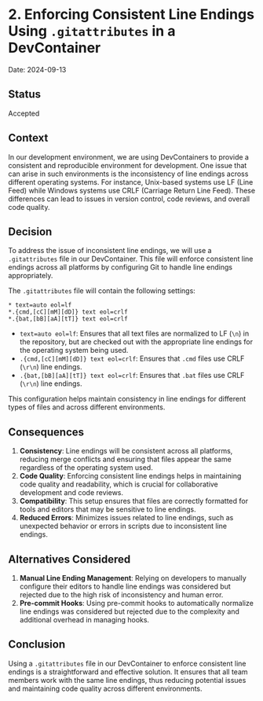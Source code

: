 # 2. Enforcing Consistent Line Endings Using `.gitattributes` in a DevContainer

Date: 2024-09-13

## Status

Accepted

## Context

In our development environment, we are using DevContainers to provide a consistent and reproducible environment for development. One issue that can arise in such environments is the inconsistency of line endings across different operating systems. For instance, Unix-based systems use LF (Line Feed) while Windows systems use CRLF (Carriage Return Line Feed). These differences can lead to issues in version control, code reviews, and overall code quality.

## Decision

To address the issue of inconsistent line endings, we will use a `.gitattributes` file in our DevContainer. This file will enforce consistent line endings across all platforms by configuring Git to handle line endings appropriately.

The `.gitattributes` file will contain the following settings:
```
* text=auto eol=lf
*.{cmd,[cC][mM][dD]} text eol=crlf
*.{bat,[bB][aA][tT]} text eol=crlf
```
* `text=auto eol=lf`: Ensures that all text files are normalized to LF (`\n`) in the repository, but are checked out with the appropriate line endings for the operating system being used.
* `.{cmd,[cC][mM][dD]} text eol=crlf`: Ensures that `.cmd` files use CRLF (`\r\n`) line endings.
* `.{bat,[bB][aA][tT]} text eol=crlf`: Ensures that `.bat` files use CRLF (`\r\n`) line endings.

This configuration helps maintain consistency in line endings for different types of files and across different environments.

## Consequences

1. **Consistency**: Line endings will be consistent across all platforms, reducing merge conflicts and ensuring that files appear the same regardless of the operating system used.
1. **Code Quality**: Enforcing consistent line endings helps in maintaining code quality and readability, which is crucial for collaborative development and code reviews.
1. **Compatibility**: This setup ensures that files are correctly formatted for tools and editors that may be sensitive to line endings.
1. **Reduced Errors**: Minimizes issues related to line endings, such as unexpected behavior or errors in scripts due to inconsistent line endings.

## Alternatives Considered

1. **Manual Line Ending Management**: Relying on developers to manually configure their editors to handle line endings was considered but rejected due to the high risk of inconsistency and human error.
1. **Pre-commit Hooks**: Using pre-commit hooks to automatically normalize line endings was considered but rejected due to the complexity and additional overhead in managing hooks.

## Conclusion

Using a `.gitattributes` file in our DevContainer to enforce consistent line endings is a straightforward and effective solution. It ensures that all team members work with the same line endings, thus reducing potential issues and maintaining code quality across different environments.